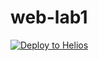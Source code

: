 # web-lab1
[![Deploy to Helios](https://github.com/zektorum/web-lab1/actions/workflows/deploy_to_helios.yml/badge.svg)](https://github.com/zektorum/web-lab1/actions/workflows/deploy_to_helios.yml)
